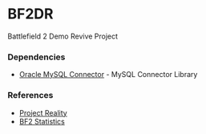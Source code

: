 # BF2DR
Battlefield 2 Demo Revive Project

### Dependencies
* [Oracle MySQL Connector](https://dev.mysql.com/downloads/connector/python/) - MySQL Connector Library

### References
* [Project Reality](https://github.com/realitymod/PRMasterServer/blob/master/) 
* [BF2 Statistics](https://github.com/BF2Statistics/ControlCenter/tree/master/) 

